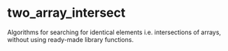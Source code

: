 # two_array_intersect
Algorithms for searching for identical elements i.e. intersections of arrays, without using ready-made library functions.
